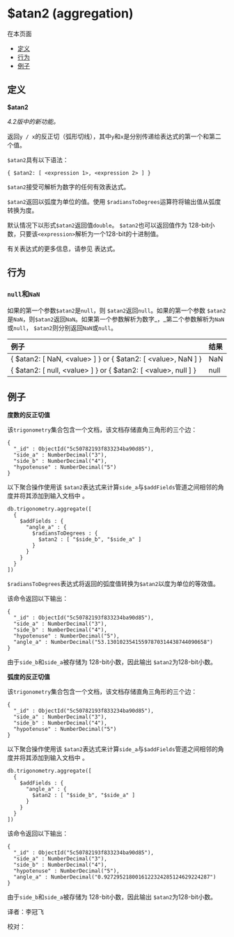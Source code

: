# $atan2 \(aggregation\)

在本页面

* [定义](atan2-aggregation.md#definition)
* [行为](atan2-aggregation.md#behavior)
* [例子](atan2-aggregation.md#examples)

## 定义

**$atan2**

_4.2版中的新功能。_

返回`y / x`的反正切（弧形切线），其中`y`和`x`是分别传递给表达式的第一个和第二个值。

`$atan2`具有以下语法：

```text
{ $atan2: [ <expression 1>, <expression 2> ] }
```

`$atan2`接受可解析为数字的任何有效表达式。

`$atan2`返回以弧度为单位的值。使用 `$radiansToDegrees`运算符将输出值从弧度转换为度。

默认情况下以形式`$atan2`返回值`double`。 `$atan2`也可以返回值作为 128-bit小数，只要该`<expression>`解析为一个128-bit的十进制值。

有关表达式的更多信息，请参见 表达式。

## 行为

### `null`和`NaN`

如果的第一个参数`$atan2`是`null`，则 `$atan2`返回`null`。如果的第一个参数 `$atan2`是`NaN`，则`$atan2`返回`NaN`。如果第一个参数解析为数字_，_第二个参数解析为`NaN`或`null`， `$atan2`则分别返回`NaN`或`null`。

| 例子 | 结果 |
| :--- | :--- |
| { $atan2: \[ NaN, &lt;value&gt; \] } or { $atan2: \[ &lt;value&gt;, NaN \] } | NaN |
| { $atan2: \[ null, &lt;value&gt; \] } or { $atan2: \[ &lt;value&gt;, null \] } | null |

## 例子

**度数的反正切值**

该`trigonometry`集合包含一个文档，该文档存储直角三角形的三个边：

```text
{
  "_id" : ObjectId("5c50782193f833234ba90d85"),
  "side_a" : NumberDecimal("3"),
  "side_b" : NumberDecimal("4"),
  "hypotenuse" : NumberDecimal("5")
}
```

以下聚合操作使用该 `$atan2`表达式来计算`side_a`与`$addFields`管道之间相邻的角度并将其添加到输入文档中 。

```text
db.trigonometry.aggregate([
  {
    $addFields : {
      "angle_a" : {
        $radiansToDegrees : {
          $atan2 : [ "$side_b", "$side_a" ]
        }
      }
    }
  }
])
```

`$radiansToDegrees`表达式将返回的弧度值转换为`$atan2`以度为单位的等效值。

该命令返回以下输出：

```text
{
  "_id" : ObjectId("5c50782193f833234ba90d85"),
  "side_a" : NumberDecimal("3"),
  "side_b" : NumberDecimal("4"),
  "hypotenuse" : NumberDecimal("5"),
  "angle_a" : NumberDecimal("53.13010235415597870314438744090658")
}
```

由于`side_b`和`side_a`被存储为 128-bit小数，因此输出 `$atan2`为128-bit小数。

**弧度的反正切值**

该`trigonometry`集合包含一个文档，该文档存储直角三角形的三个边：

```text
{
  "_id" : ObjectId("5c50782193f833234ba90d85"),
  "side_a" : NumberDecimal("3"),
  "side_b" : NumberDecimal("4"),
  "hypotenuse" : NumberDecimal("5")
}
```

以下聚合操作使用该 `$atan2`表达式来计算`side_a`与`$addFields`管道之间相邻的角度并将其添加到输入文档中 。

```text
db.trigonometry.aggregate([
  {
    $addFields : {
      "angle_a" : {
        $atan2 : [ "$side_b", "$side_a" ]
      }
    }
  }
])
```

该命令返回以下输出：

```text
{
  "_id" : ObjectId("5c50782193f833234ba90d85"),
  "side_a" : NumberDecimal("3"),
  "side_b" : NumberDecimal("4"),
  "hypotenuse" : NumberDecimal("5"),
  "angle_a" : NumberDecimal("0.9272952180016122324285124629224287")
}
```

由于`side_b`和`side_a`被存储为 128-bit小数，因此输出 `$atan2`为128-bit小数。

译者：李冠飞

校对：

